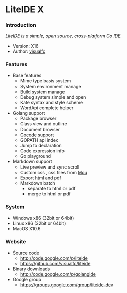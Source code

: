 <!-- Welcome to LiteIDE X -->

LiteIDE X
=========

### Introduction

_LiteIDE is a simple, open source, cross-platform Go IDE._

* Version: X16
* Author: [visualfc](mailto:visualfc@gmail.com)


###  Features
* Base features
	* Mime type basis system
	* System environment manage
	* Build system manage
	* Debug system simple and open
	* Kate syntax and style scheme
	* WordApi complete helper
* Golang support
	* Package browser
	* Class view and outline
	* Document browser
	* [Gocode](https://github.com/nsf/gocode) support
	* GOPATH api index
	* Jump to declaration
	* Code expression info
	* Go playground
* Markdown support
	* Live preview and sync scroll
	* Custom css , css files from [Mou](http://mouapp.com) 
	* Export html and pdf
	* Markdown batch 
		* separate to html or pdf
		* merge to html or pdf

### System
* Windows x86 (32bit or 64bit) 
* Linux x86 (32bit or 64bit)
* MacOS X10.6

### Website
* Source code
	* <http://code.google.com/p/liteide>
	* <https://github.com/visualfc/liteide>
* Binary downloads 
	* <http://code.google.com/p/golangide>
* Google group
	* <https://groups.google.com/group/liteide-dev>
